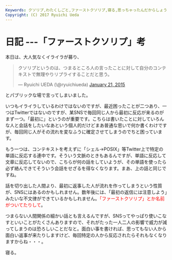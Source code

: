 ```yaml
---
Keywords: クソリプ,わたくしごと,ファーストクソリプ,寝る,思っちゃったんだからしょうがない,頭の中だだ漏らし
Copyright: (C) 2017 Ryuichi Ueda
---
```


# 日記 ---「ファーストクソリプ」考
本日は、大人気なくイライラが募り、

<blockquote class="twitter-tweet" data-partner="tweetdeck"><p>クソリプというのは、つまるところ人の言ったことに対して自分のコンテキストで無理やりリプライすることだと思う。</p>&mdash; Ryuichi UEDA (\@ryuichiueda) <a href="https://twitter.com/ryuichiueda/status/557823461469716480">January 21, 2015</a></blockquote>
<script async src="//platform.twitter.com/widgets.js" charset="utf-8"></script>

とパブリックな場で言ってしまいました。

いつもイライラしているわけではないのですが、最近困ったことが二つあり、一つはTwitterではないのですが、某SNSで毎回同じ人から最初に反応が来るのがまず一つ。「最初に」というのが重要です。こちらは書いたことに対していろんな人と会話をしたいなあという個人的だけどまあ普通な思いで何か書くわけですが、毎回同じ人がその流れを変なふうに確定させてしまうのでちと困っています。
<!--more-->

もう一つは、コンテキストを考えずに「シェル→POSIX」等Twitter上で特定の単語に反応する連中です。そういう文脈のときもあるんですが、単語に反応して文章に反応してないので、こちらが何の話をしていようが、その単語を使ったら必ず絡んできてそういう会話をせざるを得なくなります。まあ、上の話と同じですね。

話を切り出した人間より、最初に返事した人が流れを作ってしまうという性質が、SNSにはあるのかもしれません。数年後には、「最初の返信には注意しよう」みたいな不文律ができているかもしれません。<span style="color:red">「ファーストクソリプ」とか名前がついてたりして</span>。

つまらない人間関係の細かい話とも言えるんですが、SNSってやっぱり使いこなすといいことがたくさんありますので、それがたった一人二人の影響で威力が減ってしまうのは恐ろしいことだなと。面白い事を書ければ、思ってもない人から面白い返事が来たりしますけど、毎回特定の人から反応されたらそれもなくなりますからね・・・。


寝る。

